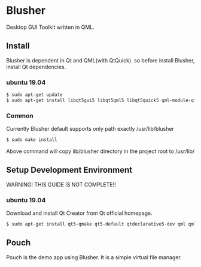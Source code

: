 Blusher
==========

Desktop GUI Toolkit written in QML.


Install
----------

Blusher is dependent in Qt and QML(with QtQuick). so before install Blusher, install Qt dependencies.

### ubuntu 19.04

```sh
$ sudo apt-get update
$ sudo apt-get install libqt5gui5 libqt5qml5 libqt5quick5 qml-module-qtquick2 qml-module-qtquick-layouts qml-module-qtquick-window2 qml-module-qtgraphicaleffects
```
### Common

Currently Blusher default supports only path exactly /usr/lib/blusher

```sh
$ sudo make install
```

Above command will copy lib/blusher directory in the project root to /usr/lib/


Setup Development Environment
------------------------------

WARNING! THIS GUIDE IS NOT COMPLETE!!

### ubuntu 19.04

Download and install Qt Creator from Qt official homepage.

```sh
$ sudo apt-get install qt5-qmake qt5-default qtdeclarative5-dev qml qml-module-qtquick2 qml-module-qtquick-window2
```


Pouch
----------

Pouch is the demo app using Blusher. It is a simple virtual file manager.


